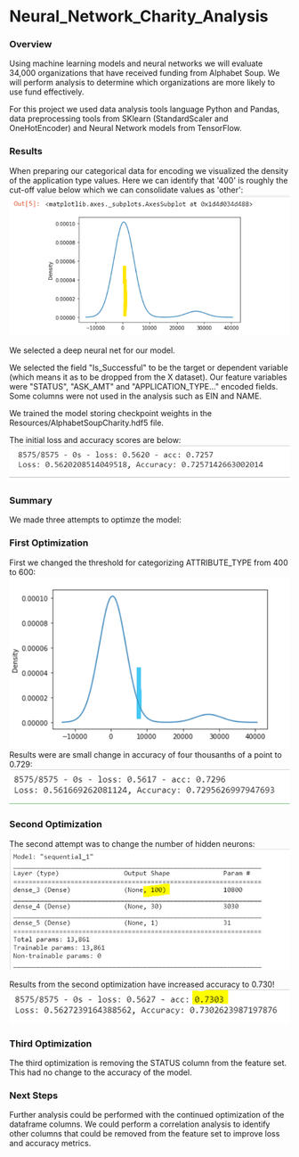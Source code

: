 # Neural_Network_Charity_Analysis
### Overview
Using machine learning models and neural networks we will evaluate 34,000 organizations that have received funding from Alphabet Soup.  We will perform analysis to determine which organizations are more likely to  use fund effectively.

For this project we used data analysis tools language Python and Pandas, data preprocessing tools from SKlearn (StandardScaler and OneHotEncoder) and Neural Network models from TensorFlow.

### Results
When preparing our categorical data for encoding we visualized the density of the application type values. Here we can identify that '400' is roughly the cut-off value below which we can consolidate values as 'other': 
![image1.PNG](/Resources/image1.PNG)

We selected a deep neural net for our model.

We selected the field "Is_Successful" to be the target or dependent variable (which means it as to be dropped from the X dataset). Our feature variables were "STATUS", "ASK_AMT" and "APPLICATION_TYPE..." encoded fields. Some columns were not used in the analysis such as EIN and NAME.

We trained the model storing checkpoint weights in the Resources/AlphabetSoupCharity.hdf5 file.

The initial loss and accuracy scores are below:
![image3.PNG](/Resources/image3.PNG)

### Summary
We made three attempts to optimze the model:

### First Optimization
First we changed the threshold for categorizing ATTRIBUTE_TYPE from 400 to 600:
![image2.PNG](/Resources/image2.PNG)
Results were are small change in accuracy of four thousanths of a point to 0.729:
![image4.PNG](/Resources/image4.PNG)

### Second Optimization
The second attempt was to change the number of hidden neurons:
![image5.PNG](/Resources/image5.PNG)

Results from the second optimization have increased accuracy to 0.730!
![image6.PNG](/Resources/image6.PNG)

### Third Optimization
The third optimization is removing the STATUS column from the feature set.
This had no change to the accuracy of the model.

### Next Steps
Further analysis could be performed with the continued optimization of the dataframe columns. We could perform a correlation analysis to identify other columns that could be removed from the feature set to improve loss and accuracy metrics.